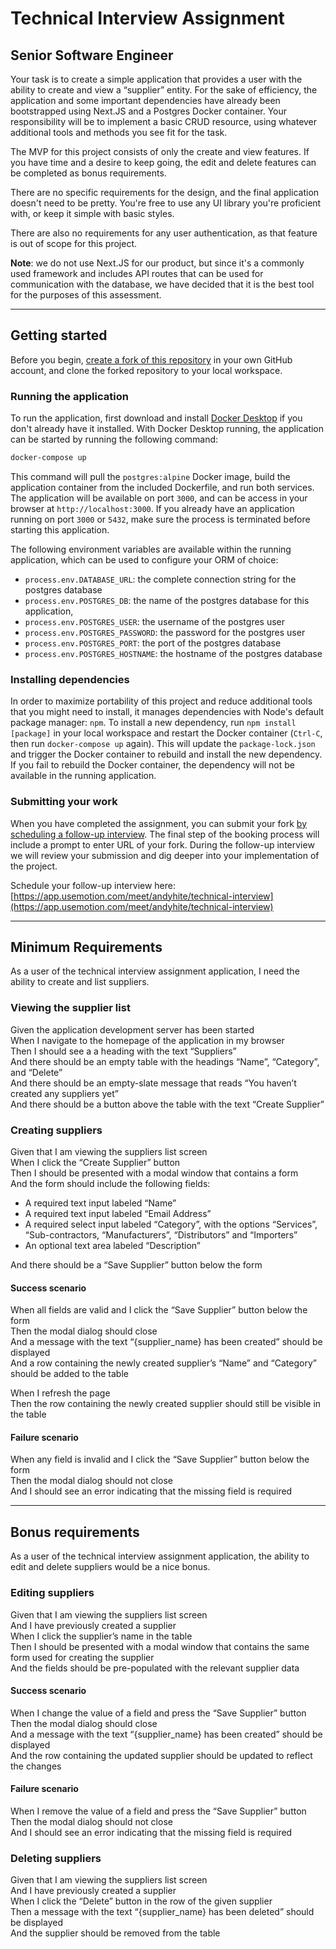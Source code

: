 # Technical Interview Assignment

## Senior Software Engineer

Your task is to create a simple application that provides a user with the ability to create and view a “supplier” entity. For the sake of efficiency, the application and some important dependencies have already been bootstrapped using Next.JS and a Postgres Docker container. Your responsibility will be to implement a basic CRUD resource, using whatever additional tools and methods you see fit for the task.

The MVP for this project consists of only the create and view features. If you have time and a desire to keep going, the edit and delete features can be completed as bonus requirements.

There are no specific requirements for the design, and the final application doesn't need to be pretty. You're free to use any UI library you're proficient with, or keep it simple with basic styles.

There are also no requirements for any user authentication, as that feature is out of scope for this project.

**Note**: we do not use Next.JS for our product, but since it's a commonly used framework and includes API routes that can be used for communication with the database, we have decided that it is the best tool for the purposes of this assessment.

---

## Getting started

Before you begin, [create a fork of this repository](https://github.com/p6technologies/technical-assessment/fork) in your own GitHub account, and clone the forked repository to your local workspace.

### Running the application

To run the application, first download and install [Docker Desktop](https://www.docker.com/products/docker-desktop/) if you don't already have it installed. With Docker Desktop running, the application can be started by running the following command:

```bash
docker-compose up
```

This command will pull the `postgres:alpine` Docker image, build the application container from the included Dockerfile, and run both services. The application will be available on port `3000`, and can be access in your browser at `http://localhost:3000`. If you already have an application running on port `3000` or `5432`, make sure the process is terminated before starting this application.

The following environment variables are available within the running application, which can be used to configure your ORM of choice:

- `process.env.DATABASE_URL`: the complete connection string for the postgres database
- `process.env.POSTGRES_DB`: the name of the postgres database for this application,
- `process.env.POSTGRES_USER`: the username of the postgres user
- `process.env.POSTGRES_PASSWORD`: the password for the postgres user
- `process.env.POSTGRES_PORT`: the port of the postgres database
- `process.env.POSTGRES_HOSTNAME`: the hostname of the postgres database

### Installing dependencies

In order to maximize portability of this project and reduce additional tools that you might need to install, it manages dependencies with Node's default package manager: `npm`. To install a new dependency, run `npm install [package]` in your local workspace and restart the Docker container (`Ctrl-C`, then run `docker-compose up` again). This will update the `package-lock.json` and trigger the Docker container to rebuild and install the new dependency. If you fail to rebuild the Docker container, the dependency will not be available in the running application.

### Submitting your work

When you have completed the assignment, you can submit your fork [by scheduling a follow-up interview](https://app.usemotion.com/meet/andyhite/technical-interview). The final step of the booking process will include a prompt to enter URL of your fork. During the follow-up interview we will review your submission and dig deeper into your implementation of the project.

Schedule your follow-up interview here: [https://app.usemotion.com/meet/andyhite/technical-interview](https://app.usemotion.com/meet/andyhite/technical-interview)

---

## Minimum Requirements

As a user of the technical interview assignment application, I need the ability to create and list suppliers.

### Viewing the supplier list

Given the application development server has been started\
When I navigate to the homepage of the application in my browser\
Then I should see a a heading with the text “Suppliers”\
And there should be an empty table with the headings “Name”, “Category”, and “Delete”\
And there should be an empty-slate message that reads “You haven’t created any suppliers yet”\
And there should be a button above the table with the text “Create Supplier”

### Creating suppliers

Given that I am viewing the suppliers list screen\
When I click the “Create Supplier” button\
Then I should be presented with a modal window that contains a form\
And the form should include the following fields:

- A required text input labeled “Name”
- A required text input labeled “Email Address”
- A required select input labeled “Category”, with the options “Services”, “Sub-contractors, “Manufacturers”, “Distributors” and “Importers”
- An optional text area labeled “Description”

And there should be a “Save Supplier” button below the form

#### Success scenario

When all fields are valid and I click the “Save Supplier” button below the form\
Then the modal dialog should close\
And a message with the text “{supplier_name} has been created” should be displayed\
And a row containing the newly created supplier’s “Name” and “Category” should be added to the table

When I refresh the page\
Then the row containing the newly created supplier should still be visible in the table

#### Failure scenario

When any field is invalid and I click the “Save Supplier” button below the form\
Then the modal dialog should not close\
And I should see an error indicating that the missing field is required

---

## Bonus requirements

As a user of the technical interview assignment application, the ability to edit and delete suppliers would be a nice bonus.

### Editing suppliers

Given that I am viewing the suppliers list screen\
And I have previously created a supplier\
When I click the supplier’s name in the table\
Then I should be presented with a modal window that contains the same form used for creating the supplier\
And the fields should be pre-populated with the relevant supplier data

#### Success scenario

When I change the value of a field and press the “Save Supplier” button\
Then the modal dialog should close\
And a message with the text “{supplier_name} has been created” should be displayed\
And the row containing the updated supplier should be updated to reflect the changes

#### Failure scenario

When I remove the value of a field and press the “Save Supplier” button\
Then the modal dialog should not close\
And I should see an error indicating that the missing field is required

### Deleting suppliers

Given that I am viewing the suppliers list screen\
And I have previously created a supplier\
When I click the “Delete” button in the row of the given supplier\
Then a message with the text “{supplier_name} has been deleted” should be displayed\
And the supplier should be removed from the table
